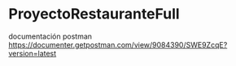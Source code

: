 # ProyectoRestauranteFull

documentación postman https://documenter.getpostman.com/view/9084390/SWE9ZcqE?version=latest
